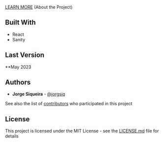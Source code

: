 [LEARN MORE](https://jorgesiqueira.com/post/bucha-play) (About the Project)

## Built With
* React
* Sanity

## Last Version

**May 2023

## Authors
* **Jorge Siqueira** - [@jorgsiq](https://github.com/jorgsiq)

See also the list of [contributors](https://github.com/jorgsiq/saicc-website/graphs/contributors) who participated in this project

## License

This project is licensed under the MIT License - see the [LICENSE.md](LICENSE.md) file for details


